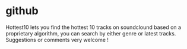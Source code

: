 github
======
Hottest10 lets you find the hottest 10 tracks on soundclound based on a proprietary algorithm, you can search by either genre or latest tracks. Suggestions or comments very welcome !


